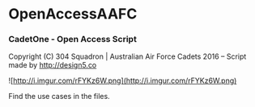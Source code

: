 # OpenAccessAAFC

### CadetOne - Open Access Script

Copyright (C) 304 Squadron | Australian Air Force Cadets 2016 –
Script made by http://design5.co

![http://i.imgur.com/rFYKz6W.png](http://i.imgur.com/rFYKz6W.png)

Find the use cases in the files.
